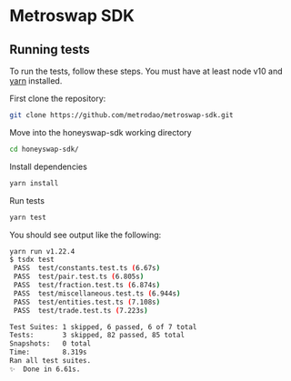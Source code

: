 # Metroswap SDK

## Running tests

To run the tests, follow these steps. You must have at least node v10 and [yarn](https://yarnpkg.com/) installed.

First clone the repository:

```sh
git clone https://github.com/metrodao/metroswap-sdk.git
```

Move into the honeyswap-sdk working directory

```sh
cd honeyswap-sdk/
```

Install dependencies

```sh
yarn install
```

Run tests

```sh
yarn test
```

You should see output like the following:

```sh
yarn run v1.22.4
$ tsdx test
 PASS  test/constants.test.ts (6.67s)
 PASS  test/pair.test.ts (6.805s)
 PASS  test/fraction.test.ts (6.874s)
 PASS  test/miscellaneous.test.ts (6.944s)
 PASS  test/entities.test.ts (7.108s)
 PASS  test/trade.test.ts (7.223s)

Test Suites: 1 skipped, 6 passed, 6 of 7 total
Tests:       3 skipped, 82 passed, 85 total
Snapshots:   0 total
Time:        8.319s
Ran all test suites.
✨  Done in 6.61s.
```
